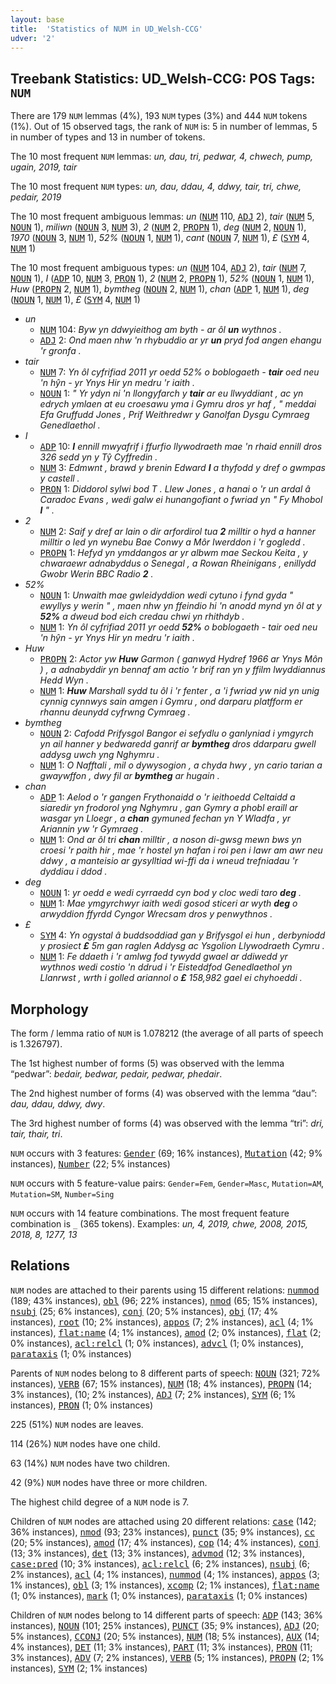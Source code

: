 ```yaml
---
layout: base
title:  'Statistics of NUM in UD_Welsh-CCG'
udver: '2'
---
```


## Treebank Statistics: UD_Welsh-CCG: POS Tags: `NUM`

There are 179 `NUM` lemmas (4%), 193 `NUM` types (3%) and 444 `NUM` tokens (1%).
Out of 15 observed tags, the rank of `NUM` is: 5 in number of lemmas, 5 in number of types and 13 in number of tokens.

The 10 most frequent `NUM` lemmas: <em>un, dau, tri, pedwar, 4, chwech, pump, ugain, 2019, tair</em>

The 10 most frequent `NUM` types:  <em>un, dau, ddau, 4, ddwy, tair, tri, chwe, pedair, 2019</em>

The 10 most frequent ambiguous lemmas: <em>un</em> (<tt><a href="cy_ccg-pos-NUM.html">NUM</a></tt> 110, <tt><a href="cy_ccg-pos-ADJ.html">ADJ</a></tt> 2), <em>tair</em> (<tt><a href="cy_ccg-pos-NUM.html">NUM</a></tt> 5, <tt><a href="cy_ccg-pos-NOUN.html">NOUN</a></tt> 1), <em>miliwn</em> (<tt><a href="cy_ccg-pos-NOUN.html">NOUN</a></tt> 3, <tt><a href="cy_ccg-pos-NUM.html">NUM</a></tt> 3), <em>2</em> (<tt><a href="cy_ccg-pos-NUM.html">NUM</a></tt> 2, <tt><a href="cy_ccg-pos-PROPN.html">PROPN</a></tt> 1), <em>deg</em> (<tt><a href="cy_ccg-pos-NUM.html">NUM</a></tt> 2, <tt><a href="cy_ccg-pos-NOUN.html">NOUN</a></tt> 1), <em>1970</em> (<tt><a href="cy_ccg-pos-NOUN.html">NOUN</a></tt> 3, <tt><a href="cy_ccg-pos-NUM.html">NUM</a></tt> 1), <em>52%</em> (<tt><a href="cy_ccg-pos-NOUN.html">NOUN</a></tt> 1, <tt><a href="cy_ccg-pos-NUM.html">NUM</a></tt> 1), <em>cant</em> (<tt><a href="cy_ccg-pos-NOUN.html">NOUN</a></tt> 7, <tt><a href="cy_ccg-pos-NUM.html">NUM</a></tt> 1), <em>£</em> (<tt><a href="cy_ccg-pos-SYM.html">SYM</a></tt> 4, <tt><a href="cy_ccg-pos-NUM.html">NUM</a></tt> 1)

The 10 most frequent ambiguous types:  <em>un</em> (<tt><a href="cy_ccg-pos-NUM.html">NUM</a></tt> 104, <tt><a href="cy_ccg-pos-ADJ.html">ADJ</a></tt> 2), <em>tair</em> (<tt><a href="cy_ccg-pos-NUM.html">NUM</a></tt> 7, <tt><a href="cy_ccg-pos-NOUN.html">NOUN</a></tt> 1), <em>I</em> (<tt><a href="cy_ccg-pos-ADP.html">ADP</a></tt> 10, <tt><a href="cy_ccg-pos-NUM.html">NUM</a></tt> 3, <tt><a href="cy_ccg-pos-PRON.html">PRON</a></tt> 1), <em>2</em> (<tt><a href="cy_ccg-pos-NUM.html">NUM</a></tt> 2, <tt><a href="cy_ccg-pos-PROPN.html">PROPN</a></tt> 1), <em>52%</em> (<tt><a href="cy_ccg-pos-NOUN.html">NOUN</a></tt> 1, <tt><a href="cy_ccg-pos-NUM.html">NUM</a></tt> 1), <em>Huw</em> (<tt><a href="cy_ccg-pos-PROPN.html">PROPN</a></tt> 2, <tt><a href="cy_ccg-pos-NUM.html">NUM</a></tt> 1), <em>bymtheg</em> (<tt><a href="cy_ccg-pos-NOUN.html">NOUN</a></tt> 2, <tt><a href="cy_ccg-pos-NUM.html">NUM</a></tt> 1), <em>chan</em> (<tt><a href="cy_ccg-pos-ADP.html">ADP</a></tt> 1, <tt><a href="cy_ccg-pos-NUM.html">NUM</a></tt> 1), <em>deg</em> (<tt><a href="cy_ccg-pos-NOUN.html">NOUN</a></tt> 1, <tt><a href="cy_ccg-pos-NUM.html">NUM</a></tt> 1), <em>£</em> (<tt><a href="cy_ccg-pos-SYM.html">SYM</a></tt> 4, <tt><a href="cy_ccg-pos-NUM.html">NUM</a></tt> 1)


* <em>un</em>
  * <tt><a href="cy_ccg-pos-NUM.html">NUM</a></tt> 104: <em>Byw yn ddwyieithog am byth - ar ôl <b>un</b> wythnos .</em>
  * <tt><a href="cy_ccg-pos-ADJ.html">ADJ</a></tt> 2: <em>Ond maen nhw 'n rhybuddio ar yr <b>un</b> pryd fod angen ehangu 'r gronfa .</em>
* <em>tair</em>
  * <tt><a href="cy_ccg-pos-NUM.html">NUM</a></tt> 7: <em>Yn ôl cyfrifiad 2011 yr oedd 52% o boblogaeth - <b>tair</b> oed neu 'n hŷn - yr Ynys Hir yn medru 'r iaith .</em>
  * <tt><a href="cy_ccg-pos-NOUN.html">NOUN</a></tt> 1: <em>" Yr ydyn ni 'n llongyfarch y <b>tair</b> ar eu llwyddiant , ac yn edrych ymlaen at eu croesawu yma i Gymru dros yr haf , " meddai Efa Gruffudd Jones , Prif Weithredwr y Ganolfan Dysgu Cymraeg Genedlaethol .</em>
* <em>I</em>
  * <tt><a href="cy_ccg-pos-ADP.html">ADP</a></tt> 10: <em><b>I</b> ennill mwyafrif i ffurfio llywodraeth mae 'n rhaid ennill dros 326 sedd yn y Tŷ Cyffredin .</em>
  * <tt><a href="cy_ccg-pos-NUM.html">NUM</a></tt> 3: <em>Edmwnt , brawd y brenin Edward <b>I</b> a thyfodd y dref o gwmpas y castell .</em>
  * <tt><a href="cy_ccg-pos-PRON.html">PRON</a></tt> 1: <em>Diddorol sylwi bod T . Llew Jones , a hanai o 'r un ardal â Caradoc Evans , wedi galw ei hunangofiant o fwriad yn " Fy Mhobol <b>I</b> " .</em>
* <em>2</em>
  * <tt><a href="cy_ccg-pos-NUM.html">NUM</a></tt> 2: <em>Saif y dref ar lain o dir arfordirol tua <b>2</b> milltir o hyd a hanner milltir o led yn wynebu Bae Conwy a Môr Iwerddon i 'r gogledd .</em>
  * <tt><a href="cy_ccg-pos-PROPN.html">PROPN</a></tt> 1: <em>Hefyd yn ymddangos ar yr albwm mae Seckou Keita , y chwaraewr adnabyddus o Senegal , a Rowan Rheinigans , enillydd Gwobr Werin BBC Radio <b>2</b> .</em>
* <em>52%</em>
  * <tt><a href="cy_ccg-pos-NOUN.html">NOUN</a></tt> 1: <em>Unwaith mae gwleidyddion wedi cytuno i fynd gyda " ewyllys y werin " , maen nhw yn ffeindio hi 'n anodd mynd yn ôl at y <b>52%</b> a dweud bod eich credau chwi yn rhithdyb .</em>
  * <tt><a href="cy_ccg-pos-NUM.html">NUM</a></tt> 1: <em>Yn ôl cyfrifiad 2011 yr oedd <b>52%</b> o boblogaeth - tair oed neu 'n hŷn - yr Ynys Hir yn medru 'r iaith .</em>
* <em>Huw</em>
  * <tt><a href="cy_ccg-pos-PROPN.html">PROPN</a></tt> 2: <em>Actor yw <b>Huw</b> Garmon ( ganwyd Hydref 1966 ar Ynys Môn ) , a adnabyddir yn bennaf am actio 'r brif ran yn y ffilm lwyddiannus Hedd Wyn .</em>
  * <tt><a href="cy_ccg-pos-NUM.html">NUM</a></tt> 1: <em><b>Huw</b> Marshall sydd tu ôl i 'r fenter , a 'i fwriad yw nid yn unig cynnig cynnwys sain amgen i Gymru , ond darparu platfform er rhannu deunydd cyfrwng Cymraeg .</em>
* <em>bymtheg</em>
  * <tt><a href="cy_ccg-pos-NOUN.html">NOUN</a></tt> 2: <em>Cafodd Prifysgol Bangor ei sefydlu o ganlyniad i ymgyrch yn ail hanner y bedwaredd ganrif ar <b>bymtheg</b> dros ddarparu gwell addysg uwch yng Nghymru .</em>
  * <tt><a href="cy_ccg-pos-NUM.html">NUM</a></tt> 1: <em>O Nafftali , mil o dywysogion , a chyda hwy , yn cario tarian a gwaywffon , dwy fil ar <b>bymtheg</b> ar hugain .</em>
* <em>chan</em>
  * <tt><a href="cy_ccg-pos-ADP.html">ADP</a></tt> 1: <em>Aelod o 'r gangen Frythonaidd o 'r ieithoedd Celtaidd a siaredir yn frodorol yng Nghymru , gan Gymry a phobl eraill ar wasgar yn Lloegr , a <b>chan</b> gymuned fechan yn Y Wladfa , yr Ariannin yw 'r Gymraeg .</em>
  * <tt><a href="cy_ccg-pos-NUM.html">NUM</a></tt> 1: <em>Ond ar ôl tri <b>chan</b> milltir , a noson di-gwsg mewn bws yn croesi 'r paith hir , mae 'r hostel yn hafan i roi pen i lawr am awr neu ddwy , a manteisio ar gysylltiad wi-ffi da i wneud trefniadau 'r dyddiau i ddod .</em>
* <em>deg</em>
  * <tt><a href="cy_ccg-pos-NOUN.html">NOUN</a></tt> 1: <em>yr oedd e wedi cyrraedd cyn bod y cloc wedi taro <b>deg</b> .</em>
  * <tt><a href="cy_ccg-pos-NUM.html">NUM</a></tt> 1: <em>Mae ymgyrchwyr iaith wedi gosod sticeri ar wyth <b>deg</b> o arwyddion ffyrdd Cyngor Wrecsam dros y penwythnos .</em>
* <em>£</em>
  * <tt><a href="cy_ccg-pos-SYM.html">SYM</a></tt> 4: <em>Yn ogystal â buddsoddiad gan y Brifysgol ei hun , derbyniodd y prosiect <b>£</b> 5m gan raglen Addysg ac Ysgolion Llywodraeth Cymru .</em>
  * <tt><a href="cy_ccg-pos-NUM.html">NUM</a></tt> 1: <em>Fe ddaeth i 'r amlwg fod tywydd gwael ar ddiwedd yr wythnos wedi costio 'n ddrud i 'r Eisteddfod Genedlaethol yn Llanrwst , wrth i golled ariannol o <b>£</b> 158,982 gael ei chyhoeddi .</em>

## Morphology

The form / lemma ratio of `NUM` is 1.078212 (the average of all parts of speech is 1.326797).

The 1st highest number of forms (5) was observed with the lemma “pedwar”: <em>bedair, bedwar, pedair, pedwar, phedair</em>.

The 2nd highest number of forms (4) was observed with the lemma “dau”: <em>dau, ddau, ddwy, dwy</em>.

The 3rd highest number of forms (4) was observed with the lemma “tri”: <em>dri, tair, thair, tri</em>.

`NUM` occurs with 3 features: <tt><a href="cy_ccg-feat-Gender.html">Gender</a></tt> (69; 16% instances), <tt><a href="cy_ccg-feat-Mutation.html">Mutation</a></tt> (42; 9% instances), <tt><a href="cy_ccg-feat-Number.html">Number</a></tt> (22; 5% instances)

`NUM` occurs with 5 feature-value pairs: `Gender=Fem`, `Gender=Masc`, `Mutation=AM`, `Mutation=SM`, `Number=Sing`

`NUM` occurs with 14 feature combinations.
The most frequent feature combination is `_` (365 tokens).
Examples: <em>un, 4, 2019, chwe, 2008, 2015, 2018, 8, 1277, 13</em>


## Relations

`NUM` nodes are attached to their parents using 15 different relations: <tt><a href="cy_ccg-dep-nummod.html">nummod</a></tt> (189; 43% instances), <tt><a href="cy_ccg-dep-obl.html">obl</a></tt> (96; 22% instances), <tt><a href="cy_ccg-dep-nmod.html">nmod</a></tt> (65; 15% instances), <tt><a href="cy_ccg-dep-nsubj.html">nsubj</a></tt> (25; 6% instances), <tt><a href="cy_ccg-dep-conj.html">conj</a></tt> (20; 5% instances), <tt><a href="cy_ccg-dep-obj.html">obj</a></tt> (17; 4% instances), <tt><a href="cy_ccg-dep-root.html">root</a></tt> (10; 2% instances), <tt><a href="cy_ccg-dep-appos.html">appos</a></tt> (7; 2% instances), <tt><a href="cy_ccg-dep-acl.html">acl</a></tt> (4; 1% instances), <tt><a href="cy_ccg-dep-flat-name.html">flat:name</a></tt> (4; 1% instances), <tt><a href="cy_ccg-dep-amod.html">amod</a></tt> (2; 0% instances), <tt><a href="cy_ccg-dep-flat.html">flat</a></tt> (2; 0% instances), <tt><a href="cy_ccg-dep-acl-relcl.html">acl:relcl</a></tt> (1; 0% instances), <tt><a href="cy_ccg-dep-advcl.html">advcl</a></tt> (1; 0% instances), <tt><a href="cy_ccg-dep-parataxis.html">parataxis</a></tt> (1; 0% instances)

Parents of `NUM` nodes belong to 8 different parts of speech: <tt><a href="cy_ccg-pos-NOUN.html">NOUN</a></tt> (321; 72% instances), <tt><a href="cy_ccg-pos-VERB.html">VERB</a></tt> (67; 15% instances), <tt><a href="cy_ccg-pos-NUM.html">NUM</a></tt> (18; 4% instances), <tt><a href="cy_ccg-pos-PROPN.html">PROPN</a></tt> (14; 3% instances),  (10; 2% instances), <tt><a href="cy_ccg-pos-ADJ.html">ADJ</a></tt> (7; 2% instances), <tt><a href="cy_ccg-pos-SYM.html">SYM</a></tt> (6; 1% instances), <tt><a href="cy_ccg-pos-PRON.html">PRON</a></tt> (1; 0% instances)

225 (51%) `NUM` nodes are leaves.

114 (26%) `NUM` nodes have one child.

63 (14%) `NUM` nodes have two children.

42 (9%) `NUM` nodes have three or more children.

The highest child degree of a `NUM` node is 7.

Children of `NUM` nodes are attached using 20 different relations: <tt><a href="cy_ccg-dep-case.html">case</a></tt> (142; 36% instances), <tt><a href="cy_ccg-dep-nmod.html">nmod</a></tt> (93; 23% instances), <tt><a href="cy_ccg-dep-punct.html">punct</a></tt> (35; 9% instances), <tt><a href="cy_ccg-dep-cc.html">cc</a></tt> (20; 5% instances), <tt><a href="cy_ccg-dep-amod.html">amod</a></tt> (17; 4% instances), <tt><a href="cy_ccg-dep-cop.html">cop</a></tt> (14; 4% instances), <tt><a href="cy_ccg-dep-conj.html">conj</a></tt> (13; 3% instances), <tt><a href="cy_ccg-dep-det.html">det</a></tt> (13; 3% instances), <tt><a href="cy_ccg-dep-advmod.html">advmod</a></tt> (12; 3% instances), <tt><a href="cy_ccg-dep-case-pred.html">case:pred</a></tt> (10; 3% instances), <tt><a href="cy_ccg-dep-acl-relcl.html">acl:relcl</a></tt> (6; 2% instances), <tt><a href="cy_ccg-dep-nsubj.html">nsubj</a></tt> (6; 2% instances), <tt><a href="cy_ccg-dep-acl.html">acl</a></tt> (4; 1% instances), <tt><a href="cy_ccg-dep-nummod.html">nummod</a></tt> (4; 1% instances), <tt><a href="cy_ccg-dep-appos.html">appos</a></tt> (3; 1% instances), <tt><a href="cy_ccg-dep-obl.html">obl</a></tt> (3; 1% instances), <tt><a href="cy_ccg-dep-xcomp.html">xcomp</a></tt> (2; 1% instances), <tt><a href="cy_ccg-dep-flat-name.html">flat:name</a></tt> (1; 0% instances), <tt><a href="cy_ccg-dep-mark.html">mark</a></tt> (1; 0% instances), <tt><a href="cy_ccg-dep-parataxis.html">parataxis</a></tt> (1; 0% instances)

Children of `NUM` nodes belong to 14 different parts of speech: <tt><a href="cy_ccg-pos-ADP.html">ADP</a></tt> (143; 36% instances), <tt><a href="cy_ccg-pos-NOUN.html">NOUN</a></tt> (101; 25% instances), <tt><a href="cy_ccg-pos-PUNCT.html">PUNCT</a></tt> (35; 9% instances), <tt><a href="cy_ccg-pos-ADJ.html">ADJ</a></tt> (20; 5% instances), <tt><a href="cy_ccg-pos-CCONJ.html">CCONJ</a></tt> (20; 5% instances), <tt><a href="cy_ccg-pos-NUM.html">NUM</a></tt> (18; 5% instances), <tt><a href="cy_ccg-pos-AUX.html">AUX</a></tt> (14; 4% instances), <tt><a href="cy_ccg-pos-DET.html">DET</a></tt> (11; 3% instances), <tt><a href="cy_ccg-pos-PART.html">PART</a></tt> (11; 3% instances), <tt><a href="cy_ccg-pos-PRON.html">PRON</a></tt> (11; 3% instances), <tt><a href="cy_ccg-pos-ADV.html">ADV</a></tt> (7; 2% instances), <tt><a href="cy_ccg-pos-VERB.html">VERB</a></tt> (5; 1% instances), <tt><a href="cy_ccg-pos-PROPN.html">PROPN</a></tt> (2; 1% instances), <tt><a href="cy_ccg-pos-SYM.html">SYM</a></tt> (2; 1% instances)

